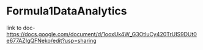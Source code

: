 # Formula1DataAnalytics

link to doc-
https://docs.google.com/document/d/1ooxUk4W_G3OtluCy420TrUIS9DUt0e677AZIgQFNeko/edit?usp=sharing